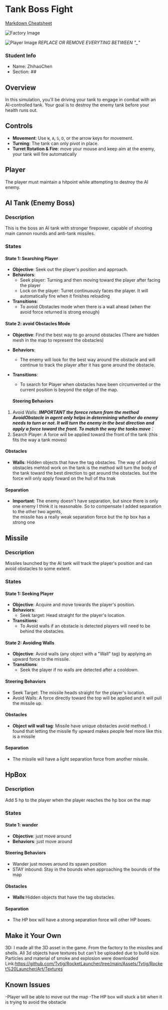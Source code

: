 # Tank Boss Fight

[Markdown Cheatsheet](https://github.com/adam-p/markdown-here/wiki/Markdown-Here-Cheatsheet)

![Factory Image](https://github.com/IGME-202-2231/project-2-eastseasaltfishnet/blob/main/RenderedImage/Factory.png)

![Player Image](https://github.com/IGME-202-2231/project-2-eastseasaltfishnet/blob/main/RenderedImage/Player.png)
_REPLACE OR REMOVE EVERYTING BETWEEN "\_"_

### Student Info

-   Name: ZhihaoChen
-   Section: _##_

## Overview
In this simulation, you'll be driving your tank to engage in combat with an AI-controlled tank. Your goal is to destroy the enemy tank before your health runs out.

## Controls
- **Movement**: Use `W`, `A`, `S`, `D`, or the arrow keys for movement.
- **Turning**: The tank can only pivot in place.
- **Turret Rotation & Fire**: move your mouse and keep aim at the enemy, your tank will fire automatically

## Player
The player must maintain a hitpoint while attempting to destroy the AI enemy.


## AI Tank (Enemy Boss)

### Description
This is the boss an AI tank with stronger firepower, capable of shooting main cannon rounds and anti-tank missiles.

### States

#### State 1: Searching Player
- **Objective**: Seek out the player's position and approach.
- **Behaviors**:
  - Seek player: Turning and then moving toward the player after facing the player
  - Lock on the player: Turret continuously faces the player. It will automatically fire when it finishes reloading
- **Transitions**:
  - To avoid Obstacles mode when there is a wall ahead (when the avoid force returned is strong enough)

#### State 2: avoid Obstacles Mode
- **Objective**: Find the best way to go around obstacles (There are hidden mesh in the map to represent the obstacles)
- **Behaviors**:
  - The enemy will look for the best way around the obstacle and will continue to track the player after it has gone around the obstacle.
- **Transitions**:
  - To search for Player when obstacles have been circumvented or the current position is beyond the edge of the map.
 
  #### Steering Behaviors
1. Avoid Walls:  ****IMPORTANT* the forece return from the method AvoidObstacle in agent only helps in determining whether do enemy needs to turn or not. It will turn the enemy in the best direction and apply a force toward the front. To match the way the tanks move***：  
2. Search Player: A force will be applied toward the front of the tank (this fits the way a tank moves)

#### Obstacles
- **Walls**: Hidden objects that have the tag obstacles. The way of advoid obstacles mehtod work on the tank is the method will turn the body of the tank toward the best direction to get around the obstacles. but the force will only apply foward on the hull of tha tnak


#### Separation
- **Important**: The enemy doesn't have separation, but since there is only one enemy I think it is reasonable. So to compensate I added separation to the other two agents,  
the missile has a really weak separation force but the hp box has a strong one




## Missile

### Description
Missiles launched by the AI tank will track the player's position and can avoid obstacles to some extent.

### States

#### State 1: Seeking Player
- **Objective**: Acquire and move towards the player's position.
- **Behaviors**:
  - Seek target: Head straight for the player's location.
- **Transitions**:
  - To Avoid walls if an obstacle is detected players will need to be behind the obstacles.

#### State 2: Avoiding Walls
- **Objective**: Avoid walls (any object with a "Wall" tag) by applying an upward force to the missile.
- **Transitions**:
  - Seek the player if no walls are detected after a cooldown.

#### Steering Behaviors
- Seek Target: The missile heads straight for the player's location.
- Avoid Walls: A force directly toward the top will be applied and it will pull the missile up.

#### Obstacles
- **Object will wall tag**: Missile have unique obstacles avoid method. I found that letting the missile fly upward makes people feel more like this is a missile

#### Separation
- The missile will have a light separation force from another missile.


## HpBox

### Description
Add 5 hp to the player when the player reaches the hp box on the map

### States

#### State 1: wander
- **Objective**: just move around
- **Behaviors**: just move around

#### Steering Behaviors
- Wander just moves around its spawn position
- STAY inbound: Stay in the bounds when approaching the bounds of the map

#### Obstacles
- **Walls**:Hidden objects that have the tag obstacles.

#### Separation
- The HP box will have a strong separation force will other HP boxes.



  
## Make it Your Own
  
3D: I made all the 3D asset in the game. From the factory to the missiles and shells. All 3d objects have textures but can't be uploaded due to build size.
Particles and material of smoke and explosion were downloaded  
Link:https://github.com/Tvtig/RocketLauncher/tree/main/Assets/Tvtig/Rocket%20Launcher/Art/Textures




## Known Issues

-Player will be able to move out the map 
-The HP box will stuck a bit when it is trying to avoid the obstacle 



